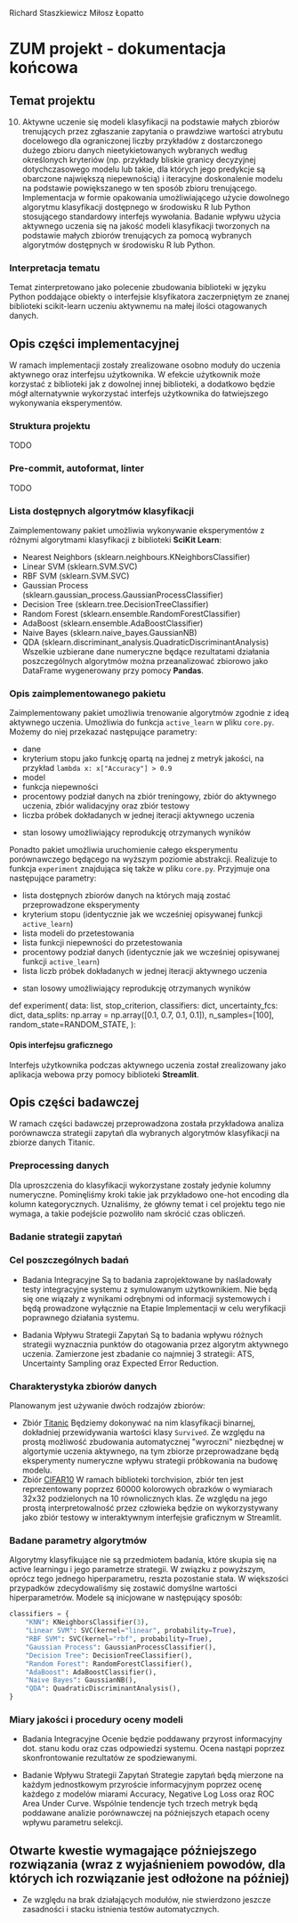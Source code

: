 Richard Staszkiewicz
Miłosz Łopatto

# ZUM projekt - dokumentacja końcowa

## Temat projektu
10. Aktywne uczenie się modeli klasyfikacji na podstawie małych zbiorów trenujących przez zgłaszanie zapytania o prawdziwe wartości atrybutu docelowego dla ograniczonej liczby przykładów z dostarczonego dużego zbioru danych nieetykietowanych wybranych według określonych kryteriów (np. przykłady bliskie granicy decyzyjnej dotychczasowego modelu lub takie, dla których jego predykcje są obarczone największą niepewnością) i iteracyjne doskonalenie modelu na podstawie powiększanego w ten sposób zbioru trenującego. Implementacja w formie opakowania umożliwiającego użycie dowolnego algorytmu klasyfikacji dostępnego w środowisku R lub Python stosującego standardowy interfejs wywołania. Badanie wpływu użycia aktywnego uczenia się na jakość modeli klasyfikacji tworzonych na podstawie małych zbiorów trenujących za pomocą wybranych algorytmów dostępnych w środowisku R lub Python.

### Interpretacja tematu
Temat zinterpretowano jako polecenie zbudowania biblioteki w języku Python poddające obiekty o interfejsie klsyfikatora zaczerpniętym ze znanej biblioteki scikit-learn uczeniu aktywnemu na małej ilości otagowanych danych.

## Opis części implementacyjnej
W ramach implementacji zostały zrealizowane osobno moduły do uczenia aktywnego oraz interfejsu użytkownika. W efekcie użytkownik może korzystać z biblioteki jak z dowolnej innej biblioteki, a dodatkowo będzie mógł alternatywnie wykorzystać interfejs użytkownika do łatwiejszego wykonywania eksperymentów.

### Struktura projektu
TODO

### Pre-commit, autoformat, linter
TODO

### Lista dostępnych algorytmów klasyfikacji
<!---
(https://scikit-learn.org/stable/auto_examples/classification/plot_classifier_comparison.html)
--->
Zaimplementowany pakiet umożliwia wykonywanie eksperymentów z różnymi algorytmami klasyfikacji z biblioteki **SciKit Learn**:
- Nearest Neighbors (sklearn.neighbours.KNeighborsClassifier)
- Linear SVM (sklearn.SVM.SVC)
- RBF SVM (sklearn.SVM.SVC)
- Gaussian Process (sklearn.gaussian_process.GaussianProcessClassifier)
- Decision Tree (sklearn.tree.DecisionTreeClassifier)
- Random Forest (sklearn.ensemble.RandomForestClassifier)
- AdaBoost (sklearn.ensemble.AdaBoostClassifier)
- Naive Bayes (sklearn.naive_bayes.GaussianNB)
- QDA (sklearn.discriminant_analysis.QuadraticDiscriminantAnalysis)
Wszelkie uzbierane dane numeryczne będące rezultatami działania poszczególnych algorytmów można przeanalizować zbiorowo jako DataFrame wygenerowany przy pomocy **Pandas**.

### Opis zaimplementowanego pakietu
Zaimplementowany pakiet umożliwia trenowanie algorytmów zgodnie z ideą aktywnego uczenia. Umożliwia do funkcja `active_learn` w pliku `core.py`. Możemy do niej przekazać następujące parametry:

- dane
- kryterium stopu jako funkcję opartą na jednej z metryk jakości, na przykład `lambda x: x["Accuracy"] > 0.9`
- model
- funkcja niepewności
- procentowy podział danych na zbiór treningowy, zbiór do aktywnego uczenia, zbiór walidacyjny oraz zbiór testowy
- liczba próbek dokładanych w jednej iteracji aktywnego uczenia
<!-- ^ TODO: czy to się zgadza? -->
- stan losowy umożliwiający reprodukcję otrzymanych wyników

Ponadto pakiet umożliwia uruchomienie całego eksperymentu porównawczego będącego na wyższym poziomie abstrakcji. Realizuje to funkcja `experiment` znajdująca się także w pliku `core.py`. Przyjmuje ona następujące parametry:

- lista dostępnych zbiorów danych na których mają zostać przeprowadzone eksperymenty
- kryterium stopu (identycznie jak we wcześniej opisywanej funkcji `active_learn`)
- lista modeli do przetestowania
- lista funkcji niepewności do przetestowania
- procentowy podział danych (identycznie jak we wcześniej opisywanej funkcji `active_learn`)
- lista liczb próbek dokładanych w jednej iteracji aktywnego uczenia
<!-- ^ TODO: czy to się zgadza? -->
- stan losowy umożliwiający reprodukcję otrzymanych wyników

def experiment(
    data: list,
    stop_criterion,
    classifiers: dict,
    uncertainty_fcs: dict,
    data_splits: np.array = np.array([0.1, 0.7, 0.1, 0.1]),
    n_samples=[100],
    random_state=RANDOM_STATE,
):

#### Opis interfejsu graficznego
Interfejs użytkownika podczas aktywnego uczenia został zrealizowany jako aplikacja webowa przy pomocy biblioteki **Streamlit**.



## Opis części badawczej
W ramach części badawczej przeprowadzona została przykładowa analiza porównawcza strategii zapytań dla wybranych algorytmów klasyfikacji na zbiorze danych Titanic.

### Preprocessing danych
Dla uproszczenia do klasyfikacji wykorzystane zostały jedynie kolumny numeryczne. Pominęliśmy kroki takie jak przykładowo one-hot encoding dla kolumn kategorycznych. Uznaliśmy, że główny temat i cel projektu tego nie wymaga, a takie podejście pozwoliło nam skrócić czas obliczeń.

### Badanie strategii zapytań


### Cel poszczególnych badań
- Badania Integracyjne
Są to badania zaprojektowane by naśladowały testy integracyjne systemu z symulowanym użytkownikiem. Nie będą się one wiązały z wynikami odrębnymi od informacji systemowych i będą prowadzone wyłącznie na Etapie Implementacji w celu weryfikacji poprawnego działania systemu.

- Badania Wpływu Strategii Zapytań
Są to badania wpływu różnych strategii wyznacznia punktów do otagowania przez algorytm aktywnego uczenia. Zamierzone jest zbadanie co najmniej 3 strategii: ATS, Uncertainty Sampling oraz Expected Error Reduction.

### Charakterystyka zbiorów danych
Planowanym jest używanie dwóch rodzajów zbiorów:

- Zbiór [Titanic](https://www.kaggle.com/datasets/brendan45774/test-file)
Będziemy dokonywać na nim klasyfikacji binarnej, dokładniej przewidywania wartości klasy `Survived`. Ze względu na prostą możliwość zbudowania automatycznej "wyroczni" niezbędnej w algortymie uczenia aktywnego, na tym zbiorze przeprowadzane będą eksperymenty numeryczne wpływu strategii próbkowania na budowę modelu.
- Zbiór [CIFAR10](https://www.cs.toronto.edu/~kriz/cifar.html)
W ramach biblioteki torchvision, zbiór ten jest reprezentowany poprzez 60000 kolorowych obrazków o wymiarach 32x32 podzielonych na 10 równolicznych klas. Ze względu na jego prostą interpretowalność przez człowieka będzie on wykorzystywany jako zbiór testowy w interaktywnym interfejsie graficznym w Streamlit.

### Badane parametry algorytmów
Algorytmy klasyfikujące nie są przedmiotem badania, które skupia się na active learningu i jego parametrze strategii. W związku z powyższym, oprócz tego jednego hiperparametru, reszta pozostanie stała. W większości przypadków zdecydowaliśmy się zostawić domyślne wartości hiperparametrów. Modele są inicjowane w następujący sposób:
```python
classifiers = {
    "KNN": KNeighborsClassifier(3),
    "Linear SVM": SVC(kernel="linear", probability=True),
    "RBF SVM": SVC(kernel="rbf", probability=True),
    "Gaussian Process": GaussianProcessClassifier(),
    "Decision Tree": DecisionTreeClassifier(),
    "Random Forest": RandomForestClassifier(),
    "AdaBoost": AdaBoostClassifier(),
    "Naive Bayes": GaussianNB(),
    "QDA": QuadraticDiscriminantAnalysis(),
}
```

### Miary jakości i procedury oceny modeli
- Badania Integracyjne
Ocenie będzie poddawany przyrost informacyjny dot. stanu kodu oraz czas odpowiedzi systemu. Ocena nastąpi poprzez skonfrontowanie rezultatów ze spodziewanymi.


- Badanie Wpływu Strategii Zapytań
Strategie zapytań będą mierzone na każdym jednostkowym przyroście informacyjnym poprzez ocenę każdego z modelów miarami Accuracy, Negative Log Loss oraz ROC Area Under Curve. Wspólnie tendencje tych trzech metryk będą poddawane analizie porównawczej na późniejszych etapach oceny wpływu parametru selekcji.

## Otwarte kwestie wymagające późniejszego rozwiązania (wraz z wyjaśnieniem powodów, dla których ich rozwiązanie jest odłożone na później)
- Ze względu na brak działających modułów, nie stwierdzono jeszcze zasadności i stacku istnienia testów automatycznych.
